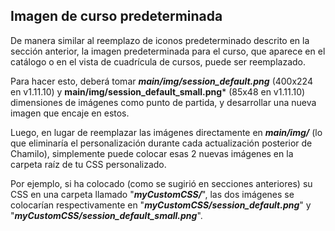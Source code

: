 ## Imagen de curso predeterminada

De manera similar al reemplazo de iconos predeterminado descrito en la sección anterior, la imagen predeterminada para el curso, que aparece en el catálogo o en el vista de cuadrícula de cursos, puede ser reemplazado.

Para hacer esto, deberá tomar ***main/img/session_default.png*** (400x224 en v1.11.10) y **main/img/session_default_small.png*** (85x48 en v1.11.10) dimensiones de imágenes como punto de partida, y desarrollar una nueva imagen que encaje en estos.

Luego, en lugar de reemplazar las imágenes directamente en ***main/img/*** (lo que eliminaría el personalización durante cada actualización posterior de Chamilo), simplemente puede colocar esas 2 nuevas imágenes en la carpeta raíz de tu CSS personalizado.

Por ejemplo, si ha colocado (como se sugirió en secciones anteriores) su CSS en una carpeta llamado "***myCustomCSS/***", las dos imágenes se colocarían respectivamente en "***myCustomCSS/session_default.png***" y "***myCustomCSS/session_default_small.png***".


